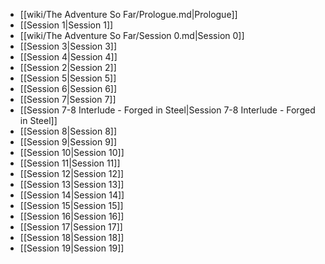 - [[wiki/The Adventure So Far/Prologue.md|Prologue]]
- [[Session 1|Session 1]]
- [[wiki/The Adventure So Far/Session 0.md|Session 0]]
- [[Session 3|Session 3]]
- [[Session 4|Session 4]]
- [[Session 2|Session 2]]
- [[Session 5|Session 5]]
- [[Session 6|Session 6]]
- [[Session 7|Session 7]]
- [[Session 7-8 Interlude - Forged in Steel|Session 7-8 Interlude - Forged in Steel]]
- [[Session 8|Session 8]]
- [[Session 9|Session 9]]
- [[Session 10|Session 10]]
- [[Session 11|Session 11]]
- [[Session 12|Session 12]]
- [[Session 13|Session 13]]
- [[Session 14|Session 14]]
- [[Session 15|Session 15]]
- [[Session 16|Session 16]]
- [[Session 17|Session 17]]
- [[Session 18|Session 18]]
- [[Session 19|Session 19]]

